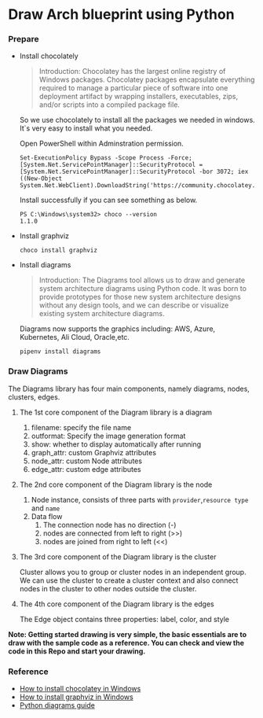 # Draw Arch blueprint using Python
### Prepare

+ Install chocolately

  > Introduction: Chocolatey has the largest online registry of Windows packages. Chocolatey packages encapsulate everything required to manage a particular piece of software into one deployment artifact by wrapping installers, executables, zips, and/or scripts into a compiled package file.

  So we use chocolately to  install all the packages we needed in windows. It`s very easy to install what you needed.

  Open PowerShell within Adminstration permission.

  ```shell
  Set-ExecutionPolicy Bypass -Scope Process -Force; [System.Net.ServicePointManager]::SecurityProtocol = [System.Net.ServicePointManager]::SecurityProtocol -bor 3072; iex ((New-Object System.Net.WebClient).DownloadString('https://community.chocolatey.org/install.ps1'))
  ```

  Install successfully if you can see something as below.

  ```shell
  PS C:\Windows\system32> choco --version
  1.1.0
  ```

+ Install graphviz 

  ```shell
  choco install graphviz
  ```

+ Install diagrams

  > Introduction: The Diagrams tool allows us to draw and generate system architecture diagrams using Python code. It was born to provide prototypes for those new system architecture designs without any design tools, and we can describe or visualize existing system architecture diagrams.

  Diagrams now supports the graphics including: AWS, Azure, Kubernetes, Ali Cloud, Oracle,etc.

  ```shell
  pipenv install diagrams
  ```

### Draw Diagrams

The Diagrams library has four main components, namely diagrams, nodes, clusters, edges.

1. The 1st core component of the Diagram library is a diagram

   1. filename: specify the file name
   2. outformat: Specify the image generation format
   3. show: whether to display automatically after running
   4. graph_attr: custom Graphviz attributes
   5. node_attr: custom Node attributes
   6. edge_attr: custom edge attributes

2. The 2nd core component of the Diagram library is the node

   1. Node instance, consists of three parts with `provider`,`resource type` and `name`
   2. Data flow
      1. The connection node has no direction (-)
      2. nodes are connected from left to right (>>)
      3. nodes are joined from right to left (<<)

3. The 3rd core component of the Diagram library is the cluster

   Cluster allows you to group or cluster nodes in an independent group. We can use the cluster to create a cluster context and also connect nodes in the cluster to other nodes outside the cluster.

4. The 4th core component of the Diagram library is the edges

   The Edge object contains three properties: label, color, and style

__Note: Getting started drawing is very simple, the basic essentials are to draw with the sample code as a reference. You can check and view the code in this Repo and start your drawing.__

### Reference

+ [How to install chocolatey in Windows](https://chocolatey.org/install)
+ [How to install graphviz in Windows](https://graphviz.org/download/)
+ [Python diagrams guide ](https://diagrams.mingrammer.com/docs/guides/diagram)
